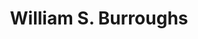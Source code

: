 ---
title: "William S. Burroughs"
hashtag: william-s-burroughs
layout: hashtag
tags:
  - writer
  - Human Being
---